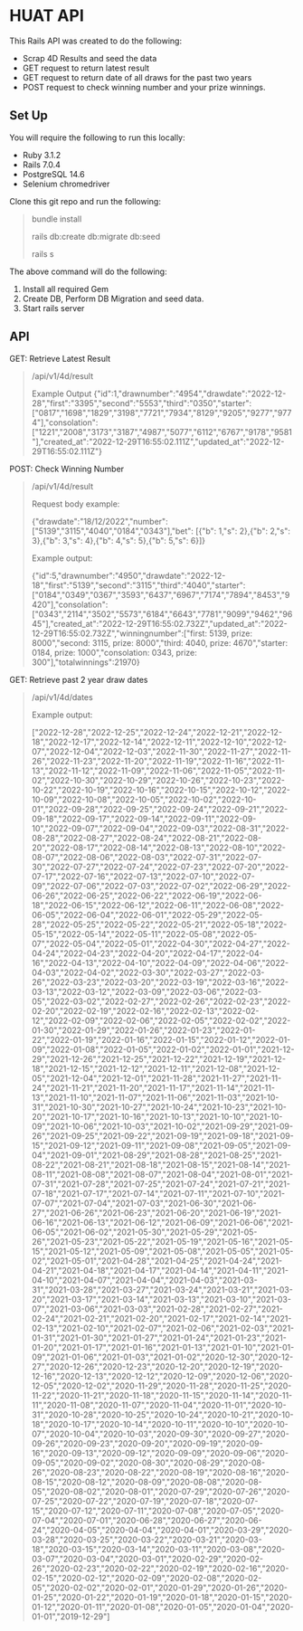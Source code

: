 # HUAT API

This Rails API was created to do the following:

* Scrap 4D Results and seed the data
* GET request to return latest result
* GET request to return date of all draws for the past two years
* POST request to check winning number and your prize winnings.

## Set Up

You will require the following to run this locally:

* Ruby 3.1.2
* Rails 7.0.4
* PostgreSQL 14.6
* Selenium chromedriver

Clone this git repo and run the following:

> bundle install
>
> rails db:create db:migrate db:seed
>
> rails s

The above command will do the following:

1. Install all required Gem
2. Create DB, Perform DB Migration and seed data.
3. Start rails server

## API

GET: Retrieve Latest Result

> /api/v1/4d/result
>
> Example Output
>{"id":1,"drawnumber":"4954","drawdate":"2022-12-28","first":"3395","second":"5553","third":"0350","starter":["0817","1698","1829","3198","7721","7934","8129","9205","9277","9774"],"consolation":["1221","2008","3173","3187","4987","5077","6112","6767","9178","9581"],"created_at":"2022-12-29T16:55:02.111Z","updated_at":"2022-12-29T16:55:02.111Z"}

POST: Check Winning Number

> /api/v1/4d/result
>
> Request body example:
>
>{"drawdate":"18/12/2022","number": ["5139","3115","4040","0184","0343"],"bet": [{"b": 1,"s": 2},{"b": 2,"s": 3},{"b": 3,"s": 4},{"b": 4,"s": 5},{"b": 5,"s": 6}]}
>
> Example output:
>
>{"id":5,"drawnumber":"4950","drawdate":"2022-12-18","first":"5139","second":"3115","third":"4040","starter":["0184","0349","0367","3593","6437","6967","7174","7894","8453","9420"],"consolation":["0343","2114","3502","5573","6184","6643","7781","9099","9462","9645"],"created_at":"2022-12-29T16:55:02.732Z","updated_at":"2022-12-29T16:55:02.732Z","winningnumber":["first: 5139, prize: 8000","second: 3115, prize: 8000","third: 4040, prize: 4670","starter: 0184, prize: 1000","consolation: 0343, prize: 300"],"totalwinnings":21970}

GET: Retrieve past 2 year draw dates

>/api/v1/4d/dates
>
>Example output:
>
>["2022-12-28","2022-12-25","2022-12-24","2022-12-21","2022-12-18","2022-12-17","2022-12-14","2022-12-11","2022-12-10","2022-12-07","2022-12-04","2022-12-03","2022-11-30","2022-11-27","2022-11-26","2022-11-23","2022-11-20","2022-11-19","2022-11-16","2022-11-13","2022-11-12","2022-11-09","2022-11-06","2022-11-05","2022-11-02","2022-10-30","2022-10-29","2022-10-26","2022-10-23","2022-10-22","2022-10-19","2022-10-16","2022-10-15","2022-10-12","2022-10-09","2022-10-08","2022-10-05","2022-10-02","2022-10-01","2022-09-28","2022-09-25","2022-09-24","2022-09-21","2022-09-18","2022-09-17","2022-09-14","2022-09-11","2022-09-10","2022-09-07","2022-09-04","2022-09-03","2022-08-31","2022-08-28","2022-08-27","2022-08-24","2022-08-21","2022-08-20","2022-08-17","2022-08-14","2022-08-13","2022-08-10","2022-08-07","2022-08-06","2022-08-03","2022-07-31","2022-07-30","2022-07-27","2022-07-24","2022-07-23","2022-07-20","2022-07-17","2022-07-16","2022-07-13","2022-07-10","2022-07-09","2022-07-06","2022-07-03","2022-07-02","2022-06-29","2022-06-26","2022-06-25","2022-06-22","2022-06-19","2022-06-18","2022-06-15","2022-06-12","2022-06-11","2022-06-08","2022-06-05","2022-06-04","2022-06-01","2022-05-29","2022-05-28","2022-05-25","2022-05-22","2022-05-21","2022-05-18","2022-05-15","2022-05-14","2022-05-11","2022-05-08","2022-05-07","2022-05-04","2022-05-01","2022-04-30","2022-04-27","2022-04-24","2022-04-23","2022-04-20","2022-04-17","2022-04-16","2022-04-13","2022-04-10","2022-04-09","2022-04-06","2022-04-03","2022-04-02","2022-03-30","2022-03-27","2022-03-26","2022-03-23","2022-03-20","2022-03-19","2022-03-16","2022-03-13","2022-03-12","2022-03-09","2022-03-06","2022-03-05","2022-03-02","2022-02-27","2022-02-26","2022-02-23","2022-02-20","2022-02-19","2022-02-16","2022-02-13","2022-02-12","2022-02-09","2022-02-06","2022-02-05","2022-02-02","2022-01-30","2022-01-29","2022-01-26","2022-01-23","2022-01-22","2022-01-19","2022-01-16","2022-01-15","2022-01-12","2022-01-09","2022-01-08","2022-01-05","2022-01-02","2022-01-01","2021-12-29","2021-12-26","2021-12-25","2021-12-22","2021-12-19","2021-12-18","2021-12-15","2021-12-12","2021-12-11","2021-12-08","2021-12-05","2021-12-04","2021-12-01","2021-11-28","2021-11-27","2021-11-24","2021-11-21","2021-11-20","2021-11-17","2021-11-14","2021-11-13","2021-11-10","2021-11-07","2021-11-06","2021-11-03","2021-10-31","2021-10-30","2021-10-27","2021-10-24","2021-10-23","2021-10-20","2021-10-17","2021-10-16","2021-10-13","2021-10-10","2021-10-09","2021-10-06","2021-10-03","2021-10-02","2021-09-29","2021-09-26","2021-09-25","2021-09-22","2021-09-19","2021-09-18","2021-09-15","2021-09-12","2021-09-11","2021-09-08","2021-09-05","2021-09-04","2021-09-01","2021-08-29","2021-08-28","2021-08-25","2021-08-22","2021-08-21","2021-08-18","2021-08-15","2021-08-14","2021-08-11","2021-08-08","2021-08-07","2021-08-04","2021-08-01","2021-07-31","2021-07-28","2021-07-25","2021-07-24","2021-07-21","2021-07-18","2021-07-17","2021-07-14","2021-07-11","2021-07-10","2021-07-07","2021-07-04","2021-07-03","2021-06-30","2021-06-27","2021-06-26","2021-06-23","2021-06-20","2021-06-19","2021-06-16","2021-06-13","2021-06-12","2021-06-09","2021-06-06","2021-06-05","2021-06-02","2021-05-30","2021-05-29","2021-05-26","2021-05-23","2021-05-22","2021-05-19","2021-05-16","2021-05-15","2021-05-12","2021-05-09","2021-05-08","2021-05-05","2021-05-02","2021-05-01","2021-04-28","2021-04-25","2021-04-24","2021-04-21","2021-04-18","2021-04-17","2021-04-14","2021-04-11","2021-04-10","2021-04-07","2021-04-04","2021-04-03","2021-03-31","2021-03-28","2021-03-27","2021-03-24","2021-03-21","2021-03-20","2021-03-17","2021-03-14","2021-03-13","2021-03-10","2021-03-07","2021-03-06","2021-03-03","2021-02-28","2021-02-27","2021-02-24","2021-02-21","2021-02-20","2021-02-17","2021-02-14","2021-02-13","2021-02-10","2021-02-07","2021-02-06","2021-02-03","2021-01-31","2021-01-30","2021-01-27","2021-01-24","2021-01-23","2021-01-20","2021-01-17","2021-01-16","2021-01-13","2021-01-10","2021-01-09","2021-01-06","2021-01-03","2021-01-02","2020-12-30","2020-12-27","2020-12-26","2020-12-23","2020-12-20","2020-12-19","2020-12-16","2020-12-13","2020-12-12","2020-12-09","2020-12-06","2020-12-05","2020-12-02","2020-11-29","2020-11-28","2020-11-25","2020-11-22","2020-11-21","2020-11-18","2020-11-15","2020-11-14","2020-11-11","2020-11-08","2020-11-07","2020-11-04","2020-11-01","2020-10-31","2020-10-28","2020-10-25","2020-10-24","2020-10-21","2020-10-18","2020-10-17","2020-10-14","2020-10-11","2020-10-10","2020-10-07","2020-10-04","2020-10-03","2020-09-30","2020-09-27","2020-09-26","2020-09-23","2020-09-20","2020-09-19","2020-09-16","2020-09-13","2020-09-12","2020-09-09","2020-09-06","2020-09-05","2020-09-02","2020-08-30","2020-08-29","2020-08-26","2020-08-23","2020-08-22","2020-08-19","2020-08-16","2020-08-15","2020-08-12","2020-08-09","2020-08-08","2020-08-05","2020-08-02","2020-08-01","2020-07-29","2020-07-26","2020-07-25","2020-07-22","2020-07-19","2020-07-18","2020-07-15","2020-07-12","2020-07-11","2020-07-08","2020-07-05","2020-07-04","2020-07-01","2020-06-28","2020-06-27","2020-06-24","2020-04-05","2020-04-04","2020-04-01","2020-03-29","2020-03-28","2020-03-25","2020-03-22","2020-03-21","2020-03-18","2020-03-15","2020-03-14","2020-03-11","2020-03-08","2020-03-07","2020-03-04","2020-03-01","2020-02-29","2020-02-26","2020-02-23","2020-02-22","2020-02-19","2020-02-16","2020-02-15","2020-02-12","2020-02-09","2020-02-08","2020-02-05","2020-02-02","2020-02-01","2020-01-29","2020-01-26","2020-01-25","2020-01-22","2020-01-19","2020-01-18","2020-01-15","2020-01-12","2020-01-11","2020-01-08","2020-01-05","2020-01-04","2020-01-01","2019-12-29"]
